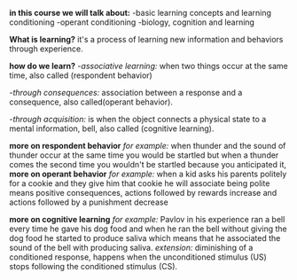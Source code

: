 **in this course we will talk about:**
-basic learning concepts and learning conditioning
-operant conditioning
-biology, cognition and learning

**What is learning?**
it's a process of learning new information and behaviors through experience.

**how do we learn?**
*-associative learning:* when two things occur at the same time, also called (respondent behavior)

*-through consequences:* association between a response and a consequence,  also called(operant behavior).

-*through acquisition:* is when the object connects a physical state to a mental information, bell, also called (cognitive learning).

**more on respondent behavior**
*for example:* when thunder and the sound of thunder occur at the same time you would be startled but when a thunder comes the second time you wouldn't be startled because you anticipated it,
**more on operant behavior**
*for example:* when a kid asks his parents politely for a cookie and they give him that cookie he will associate being polite means positive consequences, actions followed by rewards increase and actions followed by a punishment decrease

**more on cognitive learning**
 *for example:* Pavlov in his experience ran a bell every time he gave his dog food and when he ran the bell without giving the dog food he started to produce saliva which means that he associated the sound of the bell with producing saliva. *extension:* diminishing of a conditioned response, happens when the unconditioned stimulus (US) stops following the  conditioned stimulus (CS).
 